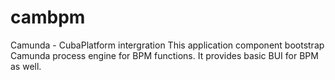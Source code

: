 # cambpm
Camunda - CubaPlatform intergration
This application component bootstrap Camunda process engine for BPM functions.
It provides basic BUI for BPM as well.
